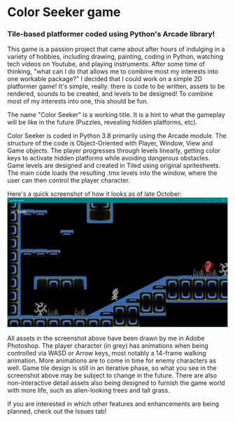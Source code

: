 # Color Seeker game
### Tile-based platformer coded using Python's Arcade library!

This game is a passion project that came about after hours of indulging in a variety of hobbies, including drawing, painting, coding in Python, watching tech videos on Youtube, and playing instruments. After some time of thinking, "what can I do that allows me to combine most my interests into one workable package?" I decided that I could work on a simple 2D platformer game! It's simple, really: there is code to be written, assets to be rendered, sounds to be created, and levels to be designed! To combine most of my interests into one, this should be fun.

The name "Color Seeker" is a working title. It is a hint to what the gameplay will be like in the future (Puzzles, revealing hidden platforms, etc). 

Color Seeker is coded in Python 3.8 primarily using the Arcade module. The structure of the code is Object-Oriented with Player, Window, View and Game objects. The player progresses through levels linearly, getting color keys to activate hidden platforms while avoiding dangerous obstacles. Game levels are designed and created in Tiled using original spritesheets. The main code loads the resulting .tmx levels into the window, where the user can then control the player character. 

Here's a quick screenshot of how it looks as of late October:
![Color Seeker game screenshot](https://github.com/Krizeon/Color-seeker-game/blob/master/game%20screenshot.png)

All assets in the screenshot above have been drawn by me in Adobe Photoshop. The player character (in grey) has animations when being controlled via WASD or Arrow keys, most notably a 14-frame walking animation. More animations are to come in time for enemy characters as well. Game tile design is still in an iterative phase, so what you see in the screenshot above may be subject to change in the future. There are also non-interactive detail assets also being designed to furnish the game world with more life, such as alien-looking trees and tall grass. 

If you are interested in which other features and enhancements are being planned, check out the Issues tab!


 
 
